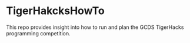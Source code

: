 # TigerHakcksHowTo
This repo provides insight into how to run and plan the GCDS TigerHacks programming competition. 
